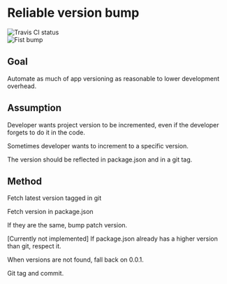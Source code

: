 # Reliable version bump
![Travis CI status](https://api.travis-ci.org/stanislavb/reliable-bump.svg)  
![Fist bump](http://i.imgur.com/VP8oXdh.jpg)

## Goal
Automate as much of app versioning as reasonable to lower development overhead.

## Assumption
Developer wants project version to be incremented, even if the developer forgets to do it in the code.

Sometimes developer wants to increment to a specific version.

The version should be reflected in package.json and in a git tag.

## Method
Fetch latest version tagged in git

Fetch version in package.json

If they are the same, bump patch version.

[Currently not implemented] If package.json already has a higher version than git, respect it.

When versions are not found, fall back on 0.0.1.

Git tag and commit.
